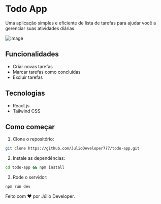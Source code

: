 # Todo App
Uma aplicação simples e eficiente de lista de tarefas para ajudar você a gerenciar suas atividades diárias.

![image](https://github.com/user-attachments/assets/49df1fe8-ddf0-4db5-b648-5275197f1a64)

## Funcionalidades
- Criar novas tarefas
- Marcar tarefas como concluídas 
- Excluir tarefas

## Tecnologias
- React.js
- Tailwind CSS

## Como começar
1. Clone o repositório:
```bash
git clone https://github.com/JulioDeveloper777/todo-app.git
```
2. Instale as dependências:
```bash
cd todo-app && npm install
```

3. Rode o servidor:
```bash
npm run dev
```

Feito com ❤️ por Júlio Developer.
